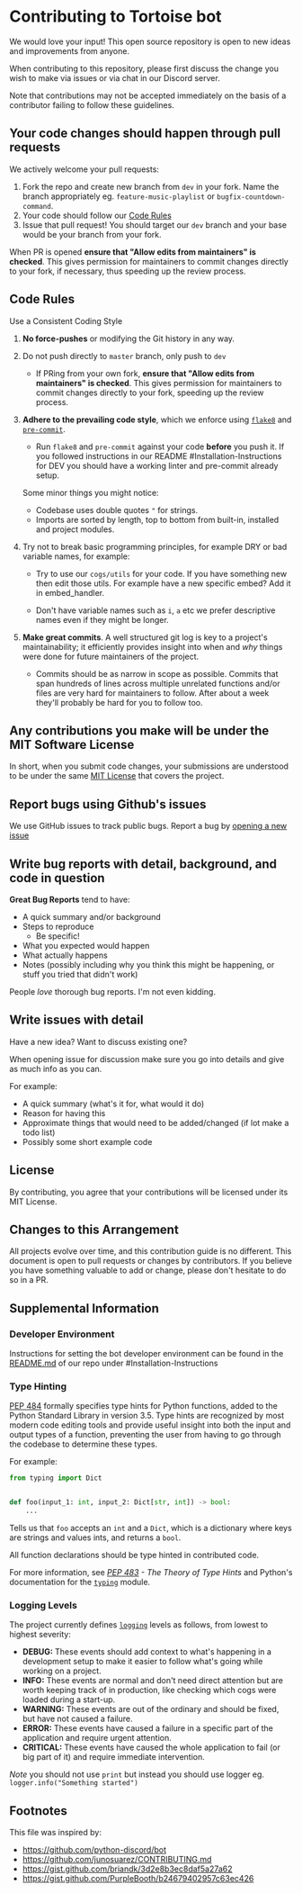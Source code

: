 # Contributing to Tortoise bot

We would love your input! This open source repository is open to new ideas and improvements from anyone.

When contributing to this repository, please first discuss the change you wish to make via issues or via chat in our Discord server.

Note that contributions may not be accepted immediately on the basis of a contributor failing to follow these guidelines.

## Your code changes should happen through pull requests

We actively welcome your pull requests:

1. Fork the repo and create new branch from `dev` in your fork. Name the branch appropriately eg. `feature-music-playlist` or `bugfix-countdown-command`.
2. Your code should follow our [Code Rules](#code-rules)
3. Issue that pull request! You should target our `dev` branch and your base would be your branch from your fork.

When PR is opened **ensure that "Allow edits from maintainers" is checked**. This gives permission for maintainers to commit changes directly to your fork, if necessary, thus speeding up the review process.

## Code Rules

Use a Consistent Coding Style

1. **No force-pushes** or modifying the Git history in any way.
2. Do not push directly to `master` branch, only push to `dev`
    * If PRing from your own fork, **ensure that "Allow edits from maintainers" is checked**. This gives permission for maintainers to commit changes directly to your fork, speeding up the review process.
3. **Adhere to the prevailing code style**, which we enforce using [`flake8`](http://flake8.pycqa.org/en/latest/index.html) and [`pre-commit`](https://pre-commit.com/).
    * Run `flake8` and `pre-commit` against your code **before** you push it.
    If you followed instructions in our README #Installation-Instructions for DEV you should have a working linter and pre-commit already setup.
    
    Some minor things you might notice:
    - Codebase uses double quotes `"` for strings.
    - Imports are sorted by length, top to bottom from built-in, installed and project modules.

4. Try not to break basic programming principles, for example DRY or bad variable names, for example:
   - Try to use our `cogs/utils` for your code. If you have something new then edit those utils. 
   For example have a new specific embed? Add it in embed_handler.
   
   - Don't have variable names such as `i`, `a` etc we prefer descriptive names even if they might be longer.
    
5. **Make great commits**. A well structured git log is key to a project's maintainability; it efficiently provides insight into when and *why* things were done for future maintainers of the project.
    * Commits should be as narrow in scope as possible. Commits that span hundreds of lines across multiple unrelated functions and/or files are very hard for maintainers to follow. After about a week they'll probably be hard for you to follow too.

## Any contributions you make will be under the MIT Software License
In short, when you submit code changes, your submissions are understood to be under the same [MIT License](http://choosealicense.com/licenses/mit/) that covers the project.

## Report bugs using Github's issues
We use GitHub issues to track public bugs. Report a bug by [opening a new issue](https://github.com/Tortoise-Community/Tortoise-BOT/issues)

## Write bug reports with detail, background, and code in question

**Great Bug Reports** tend to have:

- A quick summary and/or background
- Steps to reproduce
  - Be specific!
- What you expected would happen
- What actually happens
- Notes (possibly including why you think this might be happening, or stuff you tried that didn't work)

People *love* thorough bug reports. I'm not even kidding.

## Write issues with detail

Have a new idea? Want to discuss existing one?

When opening issue for discussion make sure you go into details and give as much info as you can.

For example:
- A quick summary (what's it for, what would it do)
- Reason for having this
- Approximate things that would need to be added/changed (if lot make a todo list)
- Possibly some short example code

## License
By contributing, you agree that your contributions will be licensed under its MIT License.

## Changes to this Arrangement

All projects evolve over time, and this contribution guide is no different. This document is open to pull requests or changes by contributors. If you believe you have something valuable to add or change, please don't hesitate to do so in a PR.

##  Supplemental Information
### Developer Environment
Instructions for setting the bot developer environment can be found in the [README.md](https://github.com/Tortoise-Community/Tortoise-BOT) of our repo under #Installation-Instructions

### Type Hinting
[PEP 484](https://www.python.org/dev/peps/pep-0484/) formally specifies type hints for Python functions, added to the Python Standard Library in version 3.5. Type hints are recognized by most modern code editing tools and provide useful insight into both the input and output types of a function, preventing the user from having to go through the codebase to determine these types.

For example:

```py
from typing import Dict


def foo(input_1: int, input_2: Dict[str, int]) -> bool:
    ...
```

Tells us that `foo` accepts an `int` and a `Dict`, which is a dictionary where keys are strings and values ints, and returns a `bool`.

All function declarations should be type hinted in contributed code.

For more information, see *[PEP 483](https://www.python.org/dev/peps/pep-0483/) - The Theory of Type Hints* and Python's documentation for the [`typing`](https://docs.python.org/3/library/typing.html) module.

### Logging Levels
The project currently defines [`logging`](https://docs.python.org/3/library/logging.html) levels as follows, from lowest to highest severity:
* **DEBUG:** These events should add context to what's happening in a development setup to make it easier to follow what's going while working on a project.
* **INFO:** These events are normal and don't need direct attention but are worth keeping track of in production, like checking which cogs were loaded during a start-up.
* **WARNING:** These events are out of the ordinary and should be fixed, but have not caused a failure.
* **ERROR:** These events have caused a failure in a specific part of the application and require urgent attention.
* **CRITICAL:** These events have caused the whole application to fail (or big part of it) and require immediate intervention.

*Note* you should not use `print` but instead you should use logger eg. `logger.info("Something started")`

## Footnotes

This file was inspired by:

- https://github.com/python-discord/bot
- https://github.com/junosuarez/CONTRIBUTING.md
- https://gist.github.com/briandk/3d2e8b3ec8daf5a27a62
- https://gist.github.com/PurpleBooth/b24679402957c63ec426